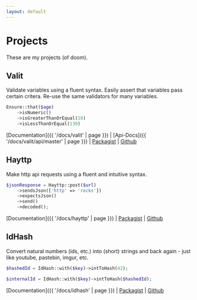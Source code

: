 ```yaml
---
layout: default
---
```


# Projects

These are my projects (of doom).

## Valit

Validate variables using a fluent syntax.
Easily assert that variables pass certain critera.
Re-use the same validators for many variables.

```php
Ensure::that($age)
    ->isNumeric()
    ->isGreaterThanOrEqual(18)
    ->isLessThanOrEqual(130)
```

[Documentation]({{ '/docs/valit' | page }})
|
[Api-Docs]({{ '/docs/valit/api/master' | page }})
|
[Packagist](https://packagist.org/packages/moccalotto/valit)
|
[Github](https://github.com/moccalotto/valit)

## Hayttp

Make http api requests using a fluent and intuitive syntax.

```php
$jsonResponse = Hayttp::post($url)
    ->sendsJson(['http' => 'rocks'])
    ->expectsJson()
    ->send()
    ->decoded();
```

[Documentation]({{ '/docs/hayttp' | page }})
|
[Packagist](https://packagist.org/packages/moccalotto/hayttp)
|
[Github](https://github.com/moccalotto/hayttp)

## IdHash

Convert natural numbers (ids, etc.) into (short) strings and back again - just like youtube, pastebin, imgur, etc.

```php
$hashedId = IdHash::with($key)->intToHash(42);

$internalId = IdHash::with($key)->intToHash($hashedId);
```

[Documentation]({{ '/docs/idhash' | page }})
|
[Packagist](https://packagist.org/packages/moccalotto/idhash)
|
[Github](https://github.com/moccalotto/idhash)
